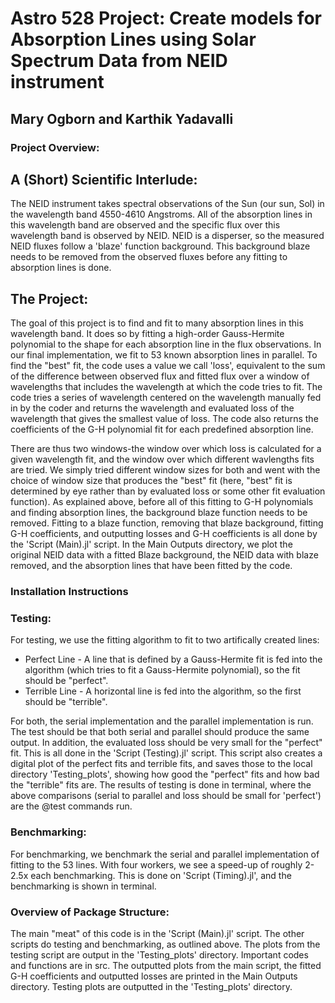 # Astro 528 Project: Create models for Absorption Lines using Solar Spectrum Data from NEID instrument
## Mary Ogborn and Karthik Yadavalli

### Project Overview:
## A (Short) Scientific Interlude:
The NEID instrument takes spectral observations of the Sun (our sun, Sol) in the wavelength band 4550-4610 Angstroms. All of the absorption lines in this wavelength band are observed and the specific flux over 
this wavelength band is observed by NEID. NEID is a disperser, so the measured NEID fluxes follow a 'blaze' function background. This background blaze needs to be removed from the observed
fluxes before any fitting to absorption lines is done. 

## The Project:
The goal of this project is to find and fit to many absorption lines in this wavelength band. It does so by fitting a high-order Gauss-Hermite polynomial to the shape for each absorption line in the flux observations. 
In our final implementation, we fit to 53 known absorption lines in parallel. To find the "best" fit, the code uses a value we call 'loss', equivalent to the sum of the difference between observed flux and fitted flux over a window 
of wavelengths that includes the wavelength at which the code tries to fit. The code tries a series of wavelength centered on the wavelength manually fed in by the coder and returns the wavelength and evaluated loss of the wavelength
that gives the smallest value of loss. The code also returns the coefficients of the G-H polynomial fit for each predefined absorption line.

There are thus two windows-the window over which loss is calculated for a given wavelength fit, and the window over which different wavlengths fits are tried. We simply tried different window sizes for both and went with the choice of 
window size that produces the "best" fit (here, "best" fit is determined by eye rather than by evaluated loss or some other fit evaluation function). As explained above, before all of this fitting to G-H polynomials and finding absorption 
lines, the background blaze function needs to be removed. Fitting to a blaze function, removing that blaze background, fitting G-H coefficients, and outputting losses and G-H coefficients is all done by the 'Script (Main).jl' script.
In the Main Outputs directory, we plot the original NEID data with a fitted Blaze background, the NEID data with blaze removed, and the absorption lines that have been fitted by the code.

### Installation Instructions
### Testing:
For testing, we use the fitting algorithm to fit to two artifically created lines:
* Perfect Line - A line that is defined by a Gauss-Hermite fit is fed into the algorithm (which tries to fit a Gauss-Hermite polynomial), so the fit should be "perfect". 
* Terrible Line - A horizontal line is fed into the algorithm, so the first should be "terrible".

For both, the serial implementation and the parallel implementation is run. The test should be that both serial and parallel should produce the same output. In addition, the evaluated loss
should be very small for the "perfect" fit. This is all done in the 'Script (Testing).jl' script. This script also creates a digital plot of the perfect fits and terrible fits, and saves those
to the local directory 'Testing_plots', showing how good the "perfect" fits and how bad the "terrible" fits are. The results of testing is done in terminal, where the above comparisons (serial to parallel and loss should be small for 'perfect')
are the @test commands run.


### Benchmarking:
For benchmarking, we benchmark the serial and parallel implementation of fitting to the 53 lines. With four workers, we see a speed-up of roughly 2-2.5x each benchmarking. This is done on 
'Script (Timing).jl', and the benchmarking is shown in terminal. 

### Overview of Package Structure:
The main "meat" of this code is in the 'Script (Main).jl' script. The other scripts do testing and benchmarking, as outlined above. The plots from the testing script are output in the 'Testing_plots' directory.
Important codes and functions are in src. The outputted plots from the main script, the fitted G-H coefficients and outputted losses are printed in the Main Outputs directory. Testing plots are outputted in the 'Testing_plots' directory.